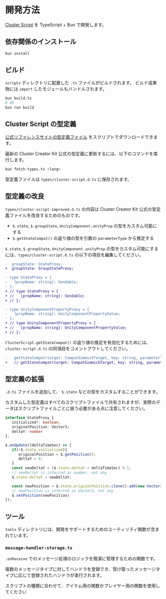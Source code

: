
# 開発方法

[Cluster Script](https://docs.cluster.mu/creatorkit/world/cluster-script/) を TypeScript + Bun で開発します。

## 依存関係のインストール

```bash
bun install
```

## ビルド

`scripts` ディレクトリに配置した `.ts` ファイルがビルドされます。
ビルド成果物には `import` したモジュールもバンドルされます。

```bash
bun build.ts
# OR
bun run build
```

## Cluster Script の型定義

[公式リファレンスサイトの型定義ファイル](https://docs.cluster.mu/script/#%E5%9E%8B%E5%AE%9A%E7%BE%A9%E3%83%95%E3%82%A1%E3%82%A4%E3%83%AB) をスクリプトでダウンロードできます。

最新の Cluster Creator Kit 公式の型定義に更新するには、以下のコマンドを実行します。

```bash
bun fetch-types.ts <lang>
```

型定義ファイルは `types/cluster-script.d.ts` に保存されます。

## 型定義の改良

`types/cluster-script-improved.d.ts` の内容は Cluster Creator Kit 公式の型定義ファイルを改良するためのものです。

- `$.state`, `$.groupState`, `UnityComponent.unityProp` の型をカスタム可能にする
- `$.getStateCompat()` の返り値の型を引数の `parameterType` から推定する

`$.state`, `$.groupState`, `UnityComponent.unityProp` の型をカスタム可能にするには、`types/cluster-script.d.ts` の以下の項目を編集してください。

```diff
-  groupState: StateProxy;
+  groupState: GroupStateProxy;
```

```diff
- type StateProxy = {
-   [propName: string]: Sendable;
- };
+ // type StateProxy = {
+ //   [propName: string]: Sendable;
+ // };
```

```diff
- type UnityComponentPropertyProxy = {
-   [propName: string]: UnityComponentPropertyValue;
- };
+ // type UnityComponentPropertyProxy = {
+ //   [propName: string]: UnityComponentPropertyValue;
+ // };
```

`ClusterScript.getStateCompat()` の返り値の推定を有効化するためには、 `cluster-script.d.ts` の同項目をコメントアウトしてください。

```diff
-   getStateCompat(target: CompatGimmickTarget, key: string, parameterType: CompatParamType): CompatSendable | Date | undefined;
+   // getStateCompat(target: CompatGimmickTarget, key: string, parameterType: CompatParamType): CompatSendable | Date | undefined;
```

## 型定義の拡張

`.d.ts` ファイルを追加して、 `$.state` などの型をカスタムすることができます。

カスタムした型定義はすべてのスクリプトファイルで共有されますが、実際のデータはスクリプトファイルごとに扱う必要がある点に注意してください。

```ts
interface StateProxy {
   initialized?: boolean;
   originalPosition: Vector3;
   deltaY: number
};
```

```ts
$.onUpdate((deltaTimeSec) => {
   if(!$.state.initialized){
      originalPosition = $.getPosition();
      deltaY = 0;
   }
   const newDeltaY = ($.state.deltaY + deltaTimeSec) % 1;
   // newDeltaY is inferred as number, not any
   $.state.deltaY = newDeltaY;

   const newPosition = $.state.originalPosition.clone().add(new Vector3(0, $.state.deltaY, 0));
   // newPosition is inferred as Vector3, not any
   $.setPosition(newPosition)
});
```

## ツール

`tools` ディレクトリには、開発をサポートするためのユーティリティ関数が含まれています。

### `message-handler-storage.ts`

`.onReceive` でのメッセージ処理のロジックを簡潔に管理するための関数です。

複数のメッセージタイプに対してハンドラを登録でき、受け取ったメッセージタイプに応じて登録されたハンドラが実行されます。

スクリプトの種類に合わせて、アイテム用の関数かプレイヤー用の関数を使用してください
